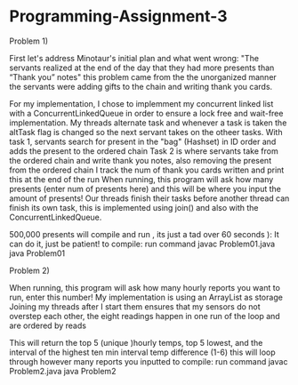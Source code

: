 # Programming-Assignment-3


Problem 1)

First let's address Minotaur's initial plan and what went wrong:
"The servants realized at the end of the day that they had more presents than “Thank you” notes" this problem came from the the unorganized manner the servants were adding gifts to the chain and writing thank you cards.

For my implementation, I chose to implemment my concurrent linked list with a ConcurrentLinkedQueue in order to ensure a lock free and wait-free implementation. My threads alternate task and whenever a task is taken the altTask flag is changed so the next servant takes on the otheer tasks. 
With task 1, servants search for present in the "bag" (Hashset) in ID order and adds the present to the ordered chain 
Task 2 is where servants take from the ordered chain and write thank you notes, also removing the present from the ordered chain
I track the num of thank you cards written and print this at the end of the run
When running, this program will ask how many presents (enter num of presents here) and this will be where you input the amount of presents! 
Our threads finish their tasks before another thread can finish its own task, this is implemented using join() and also with the ConcurrentLinkedQueue.

500,000 presents will compile and run , its just a tad over 60 seconds ): It can do it, just be patient!
to compile: run command javac Problem01.java java Problem01



Problem 2)

When running, this program will ask how many hourly reports you want to run, enter this number!
My implementation is using an ArrayList as storage
Joining my threads after I start them ensures that my sensors do not overstep each other, the eight readings happen in one run of the loop and are ordered by reads

This will return the top 5 (unique )hourly temps, top 5 lowest, and the interval of the highest ten min interval temp difference (1-6)
this will loop through however many reports you inputted
to compile: run command javac Problem2.java java Problem2
